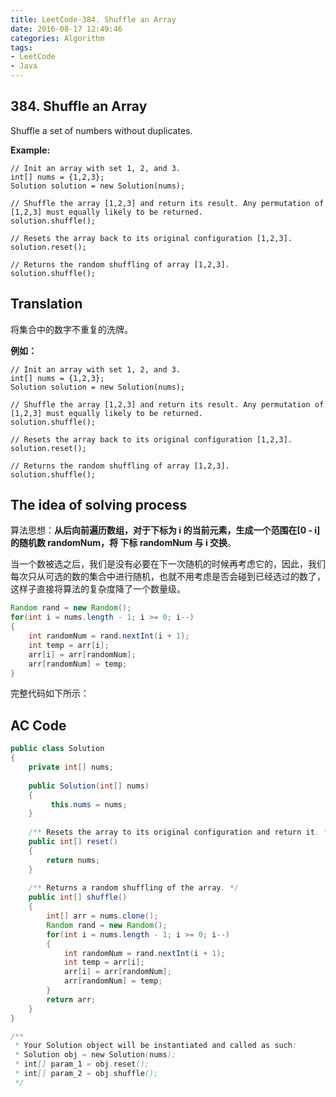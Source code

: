 ```yaml
---
title: LeetCode-384. Shuffle an Array  
date: 2016-08-17 12:49:46  
categories: Algorithm  
tags:  
- LeetCode  
- Java  
---
```


## 384. Shuffle an Array  

Shuffle a set of numbers without duplicates.

**Example:**

```
// Init an array with set 1, 2, and 3.
int[] nums = {1,2,3};
Solution solution = new Solution(nums);
	
// Shuffle the array [1,2,3] and return its result. Any permutation of [1,2,3] must equally likely to be returned.
solution.shuffle();
	
// Resets the array back to its original configuration [1,2,3].
solution.reset();
	
// Returns the random shuffling of array [1,2,3].
solution.shuffle();
```

## Translation

将集合中的数字不重复的洗牌。

**例如：**

```
// Init an array with set 1, 2, and 3.
int[] nums = {1,2,3};
Solution solution = new Solution(nums);
	
// Shuffle the array [1,2,3] and return its result. Any permutation of [1,2,3] must equally likely to be returned.
solution.shuffle();
	
// Resets the array back to its original configuration [1,2,3].
solution.reset();
	
// Returns the random shuffling of array [1,2,3].
solution.shuffle();
```

## The idea of solving process

算法思想：**从后向前遍历数组，对于下标为 i 的当前元素，生成一个范围在[0 - i]的随机数 randomNum，将 下标 randomNum 与 i 交换**。

当一个数被选之后，我们是没有必要在下一次随机的时候再考虑它的，因此，我们每次只从可选的数的集合中进行随机，也就不用考虑是否会碰到已经选过的数了，这样子直接将算法的复杂度降了一个数量级。
 
```java
Random rand = new Random();
for(int i = nums.length - 1; i >= 0; i--)
{
	int randomNum = rand.nextInt(i + 1);
	int temp = arr[i];
	arr[i] = arr[randomNum];
	arr[randomNum] = temp;
}
```

完整代码如下所示：

## AC Code

```java
public class Solution 
{
    private int[] nums;
    
    public Solution(int[] nums) 
    {
         this.nums = nums;
    }
    
    /** Resets the array to its original configuration and return it. */
    public int[] reset() 
    {
        return nums;
    }
    
    /** Returns a random shuffling of the array. */
    public int[] shuffle() 
    {
        int[] arr = nums.clone();
        Random rand = new Random();
        for(int i = nums.length - 1; i >= 0; i--)
        {
        	int randomNum = rand.nextInt(i + 1);
        	int temp = arr[i];
        	arr[i] = arr[randomNum];
        	arr[randomNum] = temp;
        }
        return arr;
    }
}

/**
 * Your Solution object will be instantiated and called as such:
 * Solution obj = new Solution(nums);
 * int[] param_1 = obj.reset();
 * int[] param_2 = obj.shuffle();
 */
```